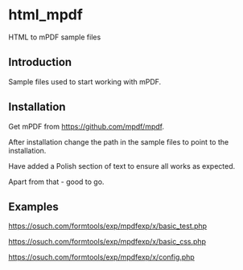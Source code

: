 # html_mpdf
HTML to mPDF sample files
## Introduction
Sample files used to start working with mPDF.
## Installation
Get mPDF from https://github.com/mpdf/mpdf.


After installation change the path in the sample files to point to the installation.

Have added a Polish section of text to ensure all works as expected.

Apart from that - good to go.

## Examples

https://osuch.com/formtools/exp/mpdfexp/x/basic_test.php

https://osuch.com/formtools/exp/mpdfexp/x/basic_css.php

https://osuch.com/formtools/exp/mpdfexp/x/config.php
